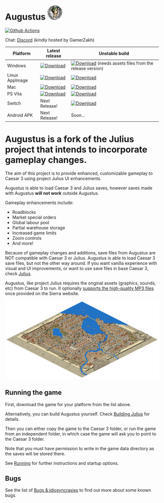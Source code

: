 # Augustus ![](res/julius_48.png)

[![Github Actions](https://github.com/Keriew/augustus/workflows/Build%20Augustus/badge.svg)](https://github.com/Keriew/Augustus/actions)

Chat: [Discord](http://www.discord.gg/GamerZakh) (kindly hosted by GamerZakh)

  
| Platform | Latest release | Unstable build |
|----------|----------------|----------------|
| Windows  | [![Download](https://api.bintray.com/packages/keriew/Augustus/windows_release/images/download.svg)](https://bintray.com/keriew/Augustus/windows_release/_latestVersion) | [![Download](https://api.bintray.com/packages/keriew/Augustus-unstable/windows-unstable/images/download.svg)](https://bintray.com/keriew/Augustus-unstable/windows-unstable/_latestVersion)  (needs assets files from the release version) | 
| Linux AppImage | [![Download](https://api.bintray.com/packages/keriew/Augustus/linux/images/download.svg)](https://bintray.com/keriew/Augustus/linux/_latestVersion#files) | [![Download](https://api.bintray.com/packages/keriew/Augustus-unstable/linux/images/download.svg)](https://bintray.com/keriew/Augustus-unstable/linux/_latestVersion#files)
| Mac | [![Download](https://api.bintray.com/packages/keriew/Augustus/mac/images/download.svg)](https://bintray.com/keriew/Augustus/mac/_latestVersion#files) | [![Download](https://api.bintray.com/packages/keriew/Augustus-unstable/mac/images/download.svg)](https://bintray.com/keriew/Augustus-unstable/mac/_latestVersion#files) |
| PS Vita | [![Download](https://api.bintray.com/packages/keriew/Augustus/vita-unstable/images/download.svg)](https://bintray.com/keriew/Augustus/vita-unstable/_latestVersion#files)| [![Download](https://api.bintray.com/packages/keriew/Augustus-unstable/vita/images/download.svg)](https://bintray.com/keriew/Augustus-unstable/vita/_latestVersion#files) |
| Switch | Next Release! | [![Download](https://api.bintray.com/packages/keriew/Augustus-unstable/switch/images/download.svg)](https://bintray.com/keriew/Augustus-unstable/switch/_latestVersion#files) |
| Android APK | Next Release! | Soon... |


Augustus is a fork of the Julius project that intends to incorporate gameplay changes.
=======
The aim of this project is to provide enhanced, customizable gameplay to Caesar 3 using project Julius UI enhancements.

Augustus is able to load Caesar 3 and Julius saves, however saves made with Augustus **will not work** outside Augustus.

Gameplay enhancements include:
- Roadblocks
- Market special orders
- Global labour pool
- Partial warehouse storage
- Increased game limits
- Zoom controls
- And more!

Because of gameplay changes and additions, save files from Augustus are NOT compatible with Caesar 3 or Julius. Augustus is able to load Caesar 3 save files, but not the other way around. If you want vanilla experience with visual and UI improvements, or want to use save files in base Caesar 3, check [Julius](https://github.com/bvschaik/julius).

Augustus, like project Julius requires the original assets (graphics, sounds, etc) from Caesar 3 to run.
It optionally [supports the high-quality MP3 files](https://github.com/bvschaik/julius/wiki/MP3-Support) once provided on the Sierra website.

[![](doc/main-image.png)](https://ppb.chymera.eu/fefa2d.png)

## Running the game

First, download the game for your platform from the list above.

Alternatively, you can build Augustus yourself. Check [Building Julius](doc/BUILDING.md)
for details.

Then you can either copy the game to the Caesar 3 folder, or run the game from an independent
folder, in which case the game will ask you to point to the Caesar 3 folder.

Note that you must have permission to write in the game data directory as the saves will be
stored there.

See [Running](doc/RUNNING.md) for further instructions and startup options.

## Bugs

See the list of [Bugs & idiosyncrasies](doc/bugs.md) to find out more about some known bugs.
